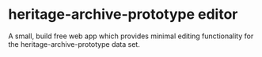 # heritage-archive-prototype editor

A small, build free web app which provides minimal editing functionality for the heritage-archive-prototype data set.
